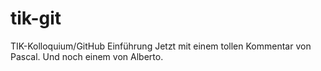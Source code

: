 # tik-git
TIK-Kolloquium/GitHub Einführung
Jetzt mit einem tollen Kommentar von Pascal.
Und noch einem von Alberto.
